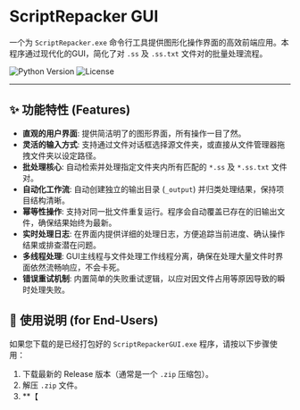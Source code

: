 # ScriptRepacker GUI

一个为 `ScriptRepacker.exe` 命令行工具提供图形化操作界面的高效前端应用。本程序通过现代化的GUI，简化了对 `.ss` 及 `.ss.txt` 文件对的批量处理流程。

![Python Version](https://img.shields.io/badge/python-3.9+-blue.svg)
![License](https://img.shields.io/badge/license-MIT-green.svg)

---

## ✨ 功能特性 (Features)

* **直观的用户界面**: 提供简洁明了的图形界面，所有操作一目了然。
* **灵活的输入方式**: 支持通过文件对话框选择源文件夹，或直接从文件管理器拖拽文件夹以设定路径。
* **批处理核心**: 自动检索并处理指定文件夹内所有匹配的 `*.ss` 及 `*.ss.txt` 文件对。
* **自动化工作流**: 自动创建独立的输出目录 (`_output`) 并归类处理结果，保持项目结构清晰。
* **幂等性操作**: 支持对同一批文件重复运行。程序会自动覆盖已存在的旧输出文件，确保结果始终为最新。
* **实时处理日志**: 在界面内提供详细的处理日志，方便追踪当前进度、确认操作结果或排查潜在问题。
* **多线程处理**: GUI主线程与文件处理工作线程分离，确保在处理大量文件时界面依然流畅响应，不会卡死。
* **错误重试机制**: 内置简单的失败重试逻辑，以应对因文件占用等原因导致的瞬时处理失败。

## 📖 使用说明 (for End-Users)

如果您下载的是已经打包好的 `ScriptRepackerGUI.exe` 程序，请按以下步骤使用：

1.  下载最新的 Release 版本（通常是一个 `.zip` 压缩包）。
2.  解压 `.zip` 文件。
3.  **【
